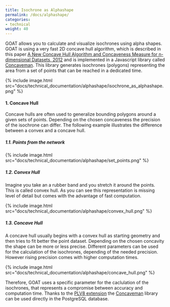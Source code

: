 ```yaml
---
title: Isochrone as Alphashape
permalink: /docs/alphashape/
categories:
- technical
weight: 40
---
```


GOAT allows you to calculate and visualize isochrones using alpha shapes. GOAT is using a very fast 2D concave hull algorithm, which is described in this paper  [A New Concave Hull Algorithm and Concaveness Measure for n-dimensional Datasets, 2012](https://journal.iis.sinica.edu.tw/paper/1/100295-3.pdf?cd=2217EEBB7C44EDA26) and is implemented in a Javascript library called [Concaveman](https://github.com/mapbox/concaveman). This library generates isochrones (polygons) representing the area from a set of points that can be reached in a dedicated time.

<td> {% include image.html src="docs/technical_documentation/alphashape/isochrone_as_alphashape.png" %} </td>

#### 1. Concave Hull
Concave hulls are often used to generalize bounding polygons around a given sets of points. Depending on the chosen concaveness the precision of the isochrone can differ. The following example illustrates the difference between a convex and a concave hull. 

##### 1.1. Points from the network
<td> {% include image.html src="docs/technical_documentation/alphashape/set_points.png" %} </td>

##### 1.2. Convex Hull 
Imagine you take an a rubber band and you stretch it around the points. This is called convex hull. As you can see this representation is missing level of detail but comes with the advantage of fast computation. 
<td> {% include image.html src="docs/technical_documentation/alphashape/convex_hull.png" %} </td>

##### 1.3. Concave Hull
A concave hull usually begins with a convex hull as starting geometry and then tries to fit better the point dataset. Depending on the chosen concavity the shape can be more or less precise. Different parameters can be used for the calculation of the isochrones, depending of the needed precision. However rising precision comes with higher computation times. 
<td> {% include image.html src="docs/technical_documentation/alphashape/concave_hull.png" %} </td>

Therefore, GOAT uses a specific parameter for the caclulation of the isochrones, that represents a compromise between accuracy and computation time. Thanks to the [PLV8 extension](https://github.com/plv8/plv8) the [Concaveman](https://github.com/mapbox/concaveman) library can be used directly in the PostgreSQL database.








